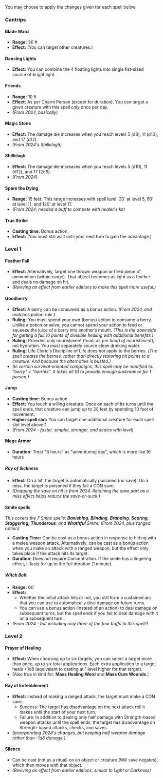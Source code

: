 You may choose to apply the changes given for each spell below.

### Cantrips

#### Blade Ward
* **Range:** 30 ft
* **Effect:** (You can target other creatures.)

#### Dancing Lights
+ **Effect:** You can combine the 4 floating lights into single fist-sized source of bright light. 

#### Friends
+ **Range:** 10 ft
+ **Effect:** As per Charm Person (except for duration). You can target a given creature with this spell only once per day. 
+ *(From 2024, basically)*

<!--
This spell amplifies your goodwill. You gain advantage on Charisma checks made to deal openly and honestly with one target creature. This precludes most Deception or Intimidation checks. The creature does not automatically realize that you used magic to influence it. The creature cannot be affected by this spell again for 24 hours.
-->


<!--
Guidance, Resistance
Lasts up to 1 hour.
-->
#### Magic Stone
+ **Effect:** The damage die increases when you reach levels 5 (d8), 11 (d10), and 17 (d12). 
+ *(From 2024's Shillelagh)*

#### Shillelagh
+ **Effect:** The damage die increases when you reach levels 5 (d10), 11 (d12), and 17 (2d6). 
+ *(From 2024)*

#### Spare the Dying
+ **Range:** 15 feet. This range increases with spell level: 30' at level 5, 60' at level 11, and 120' at level 17.  
+ *(From 2024; needed a buff to compete with healer's kit)*

#### True Strike
* **Casting time:** Bonus action.  
* **Effect:** (You must still wait until your next turn to gain the advantage.)

### Level 1

#### Feather Fall 
+ **Effect:** Alternatively, target one thrown weapon or fired piece of ammunition (within range). That object becomes as light as a feather and deals no damage on hit. 
+ *(Reviving an effect from earlier editions to make this spell more useful.)*

#### Goodberry
+ **Effect:** A berry can be consumed as a bonus action. *(From 2024, and matches potion rule.)*
+ **Ruling:**  You must spend your own (bonus) action to consume a berry. Unlike a potion or salve, you cannot spend your action to feed or squeeze the juice of a berry into another’s mouth. *(This is the downside for getting a full 10 points of divisible healing with additional benefits.)*
+ **Ruling:** Provides only nourishment (food, as per *bead of nourishment*), not hydration. You must separately source clean drinking water.
+ **Ruling:** Life Cleric's Discipline of Life does not apply to the berries. *(The spell creates the berries, rather than directly restoring hit points to a creature. And because the alternative is busted.)*
+ *(In certain survival-oriented campaigns, this spell may be modified to: "berry" > "berries": It takes all 10 to provide enough sustenance for 1 person.)*

#### Jump
+ **Casting time:** Bonus action
+ **Effect:** You touch a willing creature. Once on each of its turns until the spell ends, that creature can jump up to 30 feet by spending 10 feet of movement.
+ **Higher spell slot:** You can target one additional creature for each spell slot level above 1.
+ *(From 2024 - faster, simpler, stronger, and scales with level)*

#### Mage Armor
+ **Duration:** Treat "8 hours" as "adventuring day", which is more like 16 hours

##### Ray of Sickness
+ **Effect**: On a hit, the target is automatically poisoned (no save).  On a miss, the target is poisoned if they fail a CON save. 
+ *(Dropping the save on hit is from 2024. Retaining the save part as a miss effect helps reduce the save-or-suck.)*

#### Smite spells
*This covers the 7 Smite spells: **Banishing**, **Blinding**, **Branding**, **Searing**, **Staggering**, **Thunderous**, and **Wrathful** Smite.*  *(From 2024, plus ranged option)*

+ **Casting Time:** Can be cast as a bonus action in response to hitting with a melee weapon attack. Alternatively, can be cast as a bonus action when you make an attack with a ranged weapon, but the effect only takes place if the attack hits its target.
+ **Duration:** Does not require Concentration. If the smite has a lingering effect, it lasts for up to the full duration (1 minute).

##### Witch Bolt
* **Range:** 60'
* **Effect:** 
	* Whether the initial attack hits or not, you still form a sustained arc that you can use to automatically deal damage on future turns. 
	* You can use a bonus action (instead of an action) to deal damage on subsequent turns, but the spell ends if you fail to deal damage with it on a subsequent turn.  
* *(From 2024 - but including only three of the four buffs to this spell!)*

### Level 2

#### Prayer of Healing
+ **Effect:** When choosing up to six targets, you can select a target more than once, up to six total applications. Each extra application to a target heals +1d8 (equivalent to casting at 1 level higher for that target).
+ (Also true in kind for: **Mass Healing Word** and **Mass Cure Wounds**.)

#### Ray of Enfeeblement
+ **Effect:** Instead of making a ranged attack, the target must make a CON save: 
	+ Success: The target has disadvantage on the next attack roll it makes until the start of your next turn.
	+ Failure: In addition to dealing only half damage with Strength-based weapon attacks until the spell ends, the target has disadvantage on Strength-based attacks, checks, and saves.
+ *(Incorporating 2024's changes, but keeping half weapon damage rather than -1d8 damage.)*

#### Silence
+ Can be cast (not as a ritual) on an object or creature (Will save negates), which then moves with that object.
+ *(Reviving an effect from earlier editions, similar to Light or Darkness)*